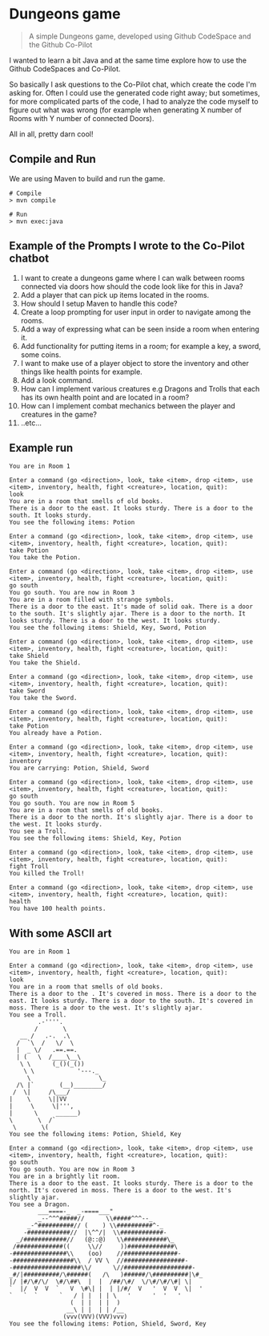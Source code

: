 # Dungeons game
> A simple Dungeons game, developed using Github CodeSpace and the Github Co-Pilot

I wanted to learn a bit Java and at the same time explore how to
use the Github CodeSpaces and Co-Pilot.

So basically I ask questions to the Co-Pilot chat, which create the
code I'm asking for. Often I could use the generated code right away;
but sometimes, for more complicated parts of the code, I had to analyze
the code myself to figure out what was wrong (for example when generating
X number of Rooms with Y number of connected Doors).

All in all, pretty darn cool!

## Compile and Run

We are using Maven to build and run the game.

```shell
# Compile
> mvn compile

# Run
> mvn exec:java
```

## Example of the Prompts I wrote to the Co-Pilot chatbot

1. I want to create a dungeons game where I can walk between rooms connected via doors how should the code look like for this in Java?
2. Add a player that can pick up items located in the rooms.
3. How should I setup Maven to handle this code?
4. Create a loop prompting for user input in order to navigate among the rooms.
5. Add a way of expressing what can be seen inside a room when entering it.
6. Add functionality for putting items in a room; for example a key, a sword, some coins.
7. I want to make use of a player object to store the inventory and other things like health points for example.
8. Add a look command.
9. How can I implement various creatures e.g Dragons and Trolls that each has its own health point and are located in a room?
10. How can I implement combat mechanics between the player and creatures in the game?
11. ..etc...

## Example run

```shell
You are in Room 1

Enter a command (go <direction>, look, take <item>, drop <item>, use <item>, inventory, health, fight <creature>, location, quit):
look
You are in a room that smells of old books.
There is a door to the east. It looks sturdy. There is a door to the south. It looks sturdy.
You see the following items: Potion

Enter a command (go <direction>, look, take <item>, drop <item>, use <item>, inventory, health, fight <creature>, location, quit):
take Potion
You take the Potion.

Enter a command (go <direction>, look, take <item>, drop <item>, use <item>, inventory, health, fight <creature>, location, quit):
go south
You go south. You are now in Room 3
You are in a room filled with strange symbols.
There is a door to the east. It's made of solid oak. There is a door to the south. It's slightly ajar. There is a door to the north. It looks sturdy. There is a door to the west. It looks sturdy.
You see the following items: Shield, Key, Sword, Potion

Enter a command (go <direction>, look, take <item>, drop <item>, use <item>, inventory, health, fight <creature>, location, quit):
take Shield
You take the Shield.

Enter a command (go <direction>, look, take <item>, drop <item>, use <item>, inventory, health, fight <creature>, location, quit):
take Sword
You take the Sword.

Enter a command (go <direction>, look, take <item>, drop <item>, use <item>, inventory, health, fight <creature>, location, quit):
take Potion
You already have a Potion.

Enter a command (go <direction>, look, take <item>, drop <item>, use <item>, inventory, health, fight <creature>, location, quit):
inventory
You are carrying: Potion, Shield, Sword

Enter a command (go <direction>, look, take <item>, drop <item>, use <item>, inventory, health, fight <creature>, location, quit):
go south
You go south. You are now in Room 5
You are in a room that smells of old books.
There is a door to the north. It's slightly ajar. There is a door to the west. It looks sturdy.
You see a Troll.
You see the following items: Shield, Key, Potion

Enter a command (go <direction>, look, take <item>, drop <item>, use <item>, inventory, health, fight <creature>, location, quit):
fight Troll
You killed the Troll!

Enter a command (go <direction>, look, take <item>, drop <item>, use <item>, inventory, health, fight <creature>, location, quit):
health
You have 100 health points.
```

## With some ASCII art

```shell
You are in Room 1

Enter a command (go <direction>, look, take <item>, drop <item>, use <item>, inventory, health, fight <creature>, location, quit):
look
You are in a room that smells of old books.
There is a door to the . It's covered in moss. There is a door to the east. It looks sturdy. There is a door to the south. It's covered in moss. There is a door to the west. It's slightly ajar.
You see a Troll.
        .-''''.
       /       \
   __ /   .-.  .\
  /  `\  /   \/  \
  |  _ \/   .==.==.
  | (   \  /____\__\
   \ \      (_()(_())
    \ \            '---._
     \                   \_
  /\ |`       (__)________/
 /  \|     /\___/
|    \     \||VV
|     \     \|''',
|      \     ______)
\       \  /`
 \       \(
You see the following items: Potion, Shield, Key

Enter a command (go <direction>, look, take <item>, drop <item>, use <item>, inventory, health, fight <creature>, location, quit):
go south
You go south. You are now in Room 3
You are in a brightly lit room.
There is a door to the east. It looks sturdy. There is a door to the north. It's covered in moss. There is a door to the west. It's slightly ajar.
You see a Dragon.
        ___====-_  _-====___"
        _--^^^#####//      \\#####^^^--_
     _-^##########// (    ) \\##########^-_
    -############//  |\^^/|  \\############-
  _/############//   (@::@)   \\############\_
 /#############((     \\//     ))#############\
-###############\\    (oo)    //###############-
-#################\\  / VV \  //#################-
-###################\\/      \//###################-
_#/|##########/\######(   /\   )######/\##########|\#_
|/ |#/\#/\/  \#/\##\  |  |  /##/\#/  \/\#/\#/\#| \|
`  |/  V  V  `   V  \#\| |  | |/#/  V   '  V  V  \|  '
`   `  `      `   / | |  | | \   '      '  '   '
                 (  | |  | |  )
                __\ | |  | | /__
               (vvv(VVV)(VVV)vvv)
You see the following items: Potion, Shield, Sword, Key
```